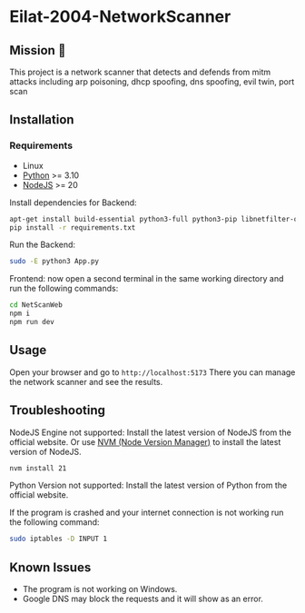 # Eilat-2004-NetworkScanner

## Mission 🎯

This project is a network scanner that detects and defends from mitm attacks including arp poisoning, dhcp spoofing, dns spoofing, evil twin, port scan

## Installation

### Requirements

* Linux
* [Python](https://www.python.org/downloads/) >= 3.10
* [NodeJS](https://docs.npmjs.com/downloading-and-installing-node-js-and-npm) >= 20

Install dependencies for Backend:

```bash
apt-get install build-essential python3-full python3-pip libnetfilter-queue-dev
pip install -r requirements.txt
```

Run the Backend:

```bash
sudo -E python3 App.py
```

Frontend:
now open a second terminal in the same working directory and run the following commands:

```bash
cd NetScanWeb
npm i
npm run dev
```

## Usage

Open your browser and go to `http://localhost:5173`
There you can manage the network scanner and see the results.

## Troubleshooting

NodeJS Engine not supported:
Install the latest version of NodeJS from the official website.
Or use [NVM (Node Version Manager)](https://github.com/nvm-sh/nvm) to install the latest version of NodeJS.

```bash
nvm install 21
```

Python Version not supported:
Install the latest version of Python from the official website.

If the program is crashed and your internet connection is not working run the following command:

```bash
sudo iptables -D INPUT 1
```

## Known Issues

* The program is not working on Windows.
* Google DNS may block the requests and it will show as an error.
